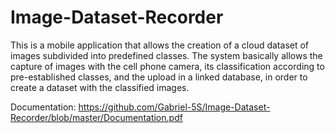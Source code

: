 # Image-Dataset-Recorder

This is a mobile application that allows the creation of a cloud dataset of images subdivided into predefined classes. The system basically allows the capture of images with the cell phone camera, its classification according to pre-established classes, and the upload in a linked database, in order to create a dataset with the classified images.

Documentation: https://github.com/Gabriel-5S/Image-Dataset-Recorder/blob/master/Documentation.pdf


